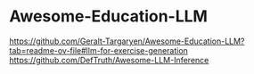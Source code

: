 # Awesome-Education-LLM
https://github.com/Geralt-Targaryen/Awesome-Education-LLM?tab=readme-ov-file#llm-for-exercise-generation  
https://github.com/DefTruth/Awesome-LLM-Inference
